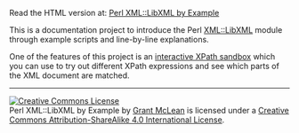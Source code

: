 Read the HTML version at: [Perl XML::LibXML by
Example](http://grantm.github.io/perl-libxml-by-example/)

This is a documentation project to introduce the Perl
[XML::LibXML](https://metacpan.org/release/XML-LibXML) module through example
scripts and line-by-line explanations.

One of the features of this project is an [interactive XPath
sandbox](http://grantm.github.io/perl-libxml-by-example/_static/xpath-sandbox/xpath-sandbox.html?q=%2F%2Fmovie[%40id%3D%22tt0307479%22]%2F%2Fsynopsis)
which you can use to try out different XPath expressions and see which parts of
the XML document are matched.

---

<a rel="license" href="http://creativecommons.org/licenses/by-sa/4.0/"><img alt="Creative Commons License" style="border-width:0" src="https://i.creativecommons.org/l/by-sa/4.0/88x31.png" /></a><br />
<span xmlns:dct="http://purl.org/dc/terms/" property="dct:title">Perl XML::LibXML by Example</span> by <a xmlns:cc="http://creativecommons.org/ns#" href="http://grantm.github.io/perl-libxml-by-example/" property="cc:attributionName" rel="cc:attributionURL">Grant McLean</a> is licensed under a <a rel="license" href="http://creativecommons.org/licenses/by-sa/4.0/">Creative Commons Attribution-ShareAlike 4.0 International License</a>.
